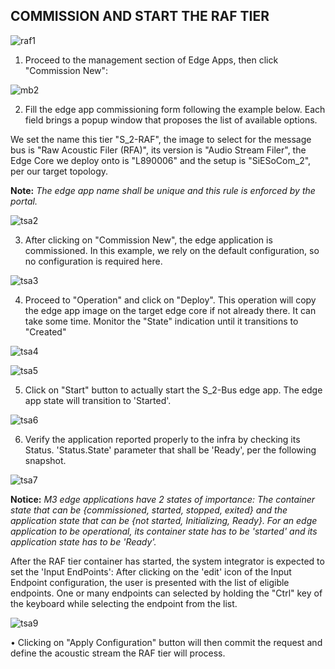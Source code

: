 **COMMISSION AND START THE RAF TIER**
--------------------------------

![raf1](https://user-images.githubusercontent.com/100555586/156125928-b4590080-f760-4895-b97d-d3dd385cffa1.png)


1.	Proceed to the management section of Edge Apps, then click "Commission New":
 

 ![mb2](https://user-images.githubusercontent.com/100555586/156117279-59925e9e-8aff-46da-9dde-b2bdd8ebc158.jpg)


2.	Fill the edge app commissioning form following the example below. Each field brings a popup window that proposes the list of available options.

   We set the name this tier "S_2-RAF", the image to select for the message bus is "Raw Acoustic Filer (RFA)", its version is "Audio Stream Filer", the Edge 
   Core we deploy onto is "L890006" and the setup is "SiESoCom_2", per our target topology.

   **Note:** _The edge app name shall be unique and this rule is enforced by the portal._

![tsa2](https://user-images.githubusercontent.com/100555586/156124839-07f6f394-38bf-4542-9c6f-459e8b55316f.png)

 
3.	After clicking on "Commission New", the edge application is commissioned. In this example, we rely on the default configuration, so no configuration is required here.

![tsa3](https://user-images.githubusercontent.com/100555586/156124874-f8b815e8-9b60-4f69-89e9-b4385f413880.png)



4.	Proceed to "Operation" and click on "Deploy". This operation will copy the edge app image on the target edge core if not already there. It can take some time. Monitor the "State" indication until it transitions to "Created"


![tsa4](https://user-images.githubusercontent.com/100555586/156124900-49f518d0-4ff2-4a5c-a32e-35de7880e9cc.png)


![tsa5](https://user-images.githubusercontent.com/100555586/156124922-057e6979-c54f-40fc-847f-fd652137c54e.png)


5.	Click on "Start" button to actually start the S_2-Bus edge app. The edge app state will transition to 'Started'.

![tsa6](https://user-images.githubusercontent.com/100555586/156124955-60c1b4ad-8942-4d37-8528-442ad2566dfc.png)

 
6.	Verify the application reported properly to the infra by checking its Status. 'Status.State' parameter that shall be 'Ready', per the following snapshot.

![tsa7](https://user-images.githubusercontent.com/100555586/156125334-5c74d5ec-7887-4f6e-a024-4846c0e713de.png)



**Notice:** _M3 edge applications have 2 states of importance: The container state that can be {commissioned, started, stopped, exited} and the application state that can be {not started, Initializing, Ready}. For an edge application to be operational, its container state has to be 'started' and its application state has to be 'Ready'._

 
After the RAF tier container has started, the system integrator is expected to set the 'Input EndPoints': After clicking on the 'edit' icon of the Input Endpoint configuration, the user is presented with the list of eligible endpoints. One or many endpoints can selected by holding the "Ctrl" key of the keyboard while selecting the endpoint from the list.

![tsa9](https://user-images.githubusercontent.com/100555586/156125221-f1587d8a-5baf-4173-8805-0660d6479205.jpg)


•	Clicking on "Apply Configuration" button will then commit the request and define the acoustic stream the RAF tier will process.
